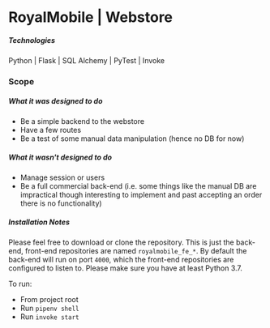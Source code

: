 # RoyalMobile | Webstore

##### Technologies
Python | Flask | SQL Alchemy | PyTest | Invoke

### Scope
##### What it was designed to do
+ Be a simple backend to the webstore
+ Have a few routes
+ Be a test of some manual data manipulation (hence no DB for now)

##### What it wasn't designed to do
- Manage session or users
- Be a full commercial back-end (i.e. some things like the manual DB are impractical though interesting to implement and past accepting an order there is no functionality)

##### Installation Notes
Please feel free to download or clone the repository. This is just the back-end, front-end repositories are named `royalmobile_fe_*`. By default the back-end will run on port `4000`, which the front-end repositories are configured to listen to. Please make sure you have at least Python 3.7.

To run:
- From project root
- Run `pipenv shell`
- Run `invoke start`
